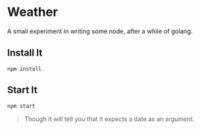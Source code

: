 Weather
=========
A small experiment in writing some node, after a while of golang.

Install It
--------
`npm install`

Start It
--------
`npm start`

> Though it will tell you that it expects a date as an argument.
